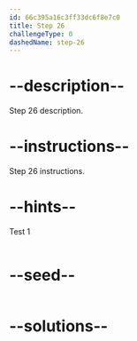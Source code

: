 ```yaml
---
id: 66c395a16c3ff33dc6f8e7c0
title: Step 26
challengeType: 0
dashedName: step-26
---
```


# --description--

Step 26 description.

# --instructions--

Step 26 instructions.

# --hints--

Test 1

```js

```

# --seed--

```js

```

# --solutions--

```js

```
